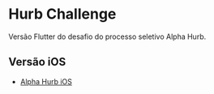# Hurb Challenge


Versão Flutter do desafio do processo seletivo Alpha Hurb.

## Versão iOS
- [Alpha Hurb iOS](https://github.com/nathiinacio/HurbChallenge)
